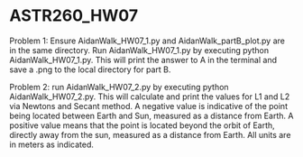 # ASTR260_HW07
Problem 1: Ensure AidanWalk_HW07_1.py and AidanWalk_partB_plot.py are in the same directory. Run AidanWalk_HW07_1.py by executing python AidanWalk_HW07_1.py. This will print the answer to A in the terminal and save a .png to the local directory for part B.

Problem 2: run AidanWalk_HW07_2.py by executing python AidanWalk_HW07_2.py. This will calculate and print the values for L1 and L2 via Newtons and Secant method. A negative value is indicative of the point being located between Earth and Sun, measured as a distance from Earth. A positive value means that the point is located beyond the orbit of Earth, directly away from the sun, measured as a distance from Earth. All units are in meters as indicated.
